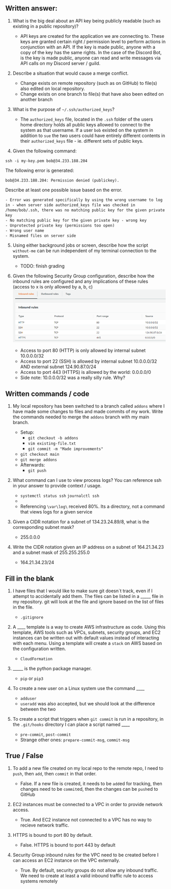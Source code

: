 ## Written answer:

1. What is the big deal about an API key being publicly readable (such as existing in a public repository)?

    - API keys are created for the application we are connecting to.  These keys are granted certain right / permission level to perform actions in conjunction with an API.  If the key is made public, anyone with a copy of the key has the same rights.  In the case of the Discord Bot, is the key is made public, anyone can read and write messages via API calls on my Discord server / guild.

2. Describe a situation that would cause a merge conflict.

    - Change exists on remote repository (such as on GitHub) to file(s) also edited on local repository.
    - Change exists on one branch to file(s) that have also been edited on another branch

3. What is the purpose of `~/.ssh/authorized_keys`?

    - The `authorized_keys` file, located in the `.ssh` folder of the users home directory holds all public keys allowed to connect to the system as that username.  If a user `bob` existed on the system in addition to `sue` the two users could have entirely different contents in their `authorized_keys` file - ie. different sets of public keys.

4. Given the following command:
```
ssh -i my-key.pem bob@34.233.188.204 
```
The following error is generated:
```
bob@34.233.188.204: Permission denied (publickey).
```
Describe at least one possible issue based on the error.

    - Error was generated specifically by using the wrong username to log in - when server side authorized_keys file was checked in /home/bob/.ssh, there was no matching public key for the given private key
    - No matching public key for the given private key - wrong key
    - Unprotected private key (permissions too open)
    - Wrong user name
    - Misnamed files on server side

5. Using either background jobs or screen, describe how the script `without-me` can be run independent of my terminal connection to the system.
    - TODO: finish grading

6. Given the following Security Group configuration, describe how the inbound rules are configured and any implications of these rules (access to x is only allowed by a, b, c)
![AWS Secutiry Group Rules](exam-sc-3120.PNG)
    - Access to port 80 (HTTP) is only allowed by internal subnet 10.0.0.0/32
    - Access to port 22 (SSH) is allowed by internal subnet 10.0.0.0/32 AND external subnet 124.90.87.0/24
    - Access to port 443 (HTTPS) is allowed by the world: 0.0.0.0/0
    - Side note: 10.0.0.0/32 was a really silly rule.  Why?


## Written commands / code

1. My local repository has been switched to a branch called `addons` where I have made some changes to files and made commits of my work. Write the commands needed to merge the `addons` branch with my main branch.
    
    - Setup:
        - `git checkout -b addons`
        - `vim existing-file.txt`
        - `git commit -m "Made improvements"`
    - `git checkout main`
    - `git merge addons`
    - Afterwards:
        - `git push`

2. What command can I use to view process logs?  You can reference ssh in your answer to provide context / usage.

    - `systemctl status ssh` `journalctl ssh`
    - 
    - Referencing `\var\log\` received 80%.  Its a directory, not a command that views logs for a given service

3. Given a CIDR notation for a subnet of 134.23.24.89/8, what is the corresponding subnet mask?

    - 255.0.0.0

4. Write the CIDR notation given an IP address on a subnet of 164.21.34.23 and a subnet mask of 255.255.255.0
    
    - 164.21.34.23/24

## Fill in the blank

1. I have files that I would like to make sure git doesn`t track, even if I attempt to accidentally add them.  The files can be listed in a _____ file in my repository.  git will look at the file and ignore based on the list of files in the file.

    - `.gitignore`

2. A ____ template is a way to create AWS infrastructure as code.  Using this template, AWS tools such as VPCs, subnets, security groups, and EC2 instances can be written out with default values instead of interacting with each menu.  Using a template will create a `stack` on AWS based on the configuration written.

    - `CloudFormation`

3. _____ is the python package manager.
    
    - `pip` or `pip3`

4. To create a new user on a Linux system use the command ____

    - `adduser`
    - `useradd` was also accepted, but we should look at the difference between the two

5. To create a script that triggers when `git commit` is run in a repository, in the `.git/hooks` directory I can place a script named ____

    - `pre-commit`, `post-commit`
    - Strange other ones: `prepare-commit-msg`, `commit-msg`


## True / False

1. To add a new file created on my local repo to the remote repo, I need to `push`, then `add`, then `commit` in that order.

    - False.  If a new file is created, it needs to be `add`ed for tracking, then changes need to be `commit`ed, then the changes can be `push`ed to GitHub

2. EC2 instances must be connected to a VPC in order to provide network access.

    - True.  And EC2 instance not connected to a VPC has no way to recieve network traffic.

3. HTTPS is bound to port 80 by default.
    
    - False.  HTTPS is bound to port 443 by default

4. Security Group inbound rules for the VPC need to be created before I can access an EC2 instance on the VPC externally.
    
    - True.  By default, security groups do not allow any inbound traffic.  We need to create at least a valid inbound traffic rule to access systems remotely



